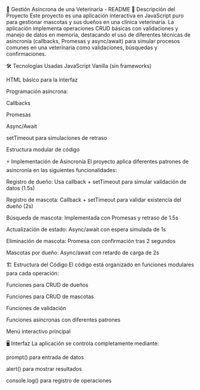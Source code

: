 🐾 Gestión Asíncrona de una Veterinaria - README
📝 Descripción del Proyecto
Este proyecto es una aplicación interactiva en JavaScript puro para gestionar mascotas y sus dueños en una clínica veterinaria. La aplicación implementa operaciones CRUD básicas con validaciones y manejo de datos en memoria, destacando el uso de diferentes técnicas de asincronía (callbacks, Promesas y async/await) para simular procesos comunes en una veterinaria como validaciones, búsquedas y confirmaciones.

🛠 Tecnologías Usadas
JavaScript Vanilla (sin frameworks)

HTML básico para la interfaz

Programación asíncrona:

Callbacks

Promesas

Async/Await

setTimeout para simulaciones de retraso

Estructura modular de código

⚡ Implementación de Asincronía
El proyecto aplica diferentes patrones de asincronía en las siguientes funcionalidades:

Registro de dueño: Usa callback + setTimeout para simular validación de datos (1.5s)

Registro de mascota: Callback + setTimeout para validar existencia del dueño (2s)

Búsqueda de mascota: Implementada con Promesas y retraso de 1.5s

Actualización de estado: Async/await con espera simulada de 1s

Eliminación de mascota: Promesa con confirmación tras 2 segundos

Mascotas por dueño: Async/await con retardo de carga de 2s

🏗 Estructura del Código
El código está organizado en funciones modulares para cada operación:

Funciones para CRUD de dueños

Funciones para CRUD de mascotas

Funciones de validación

Funciones asíncronas con diferentes patrones

Menú interactivo principal

🖥 Interfaz
La aplicación se controla completamente mediante:

prompt() para entrada de datos

alert() para mostrar resultados

console.log() para registro de operaciones